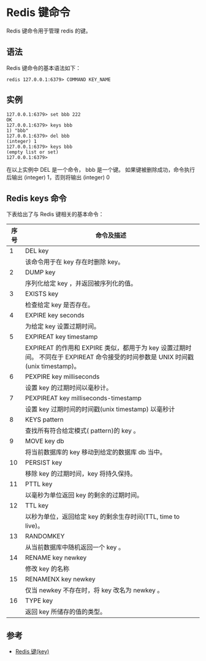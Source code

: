 # Redis 键命令

Redis 键命令用于管理 redis 的键。
## 语法
Redis 键命令的基本语法如下：
```
redis 127.0.0.1:6379> COMMAND KEY_NAME
```
## 实例
```
127.0.0.1:6379> set bbb 222
OK
127.0.0.1:6379> keys bbb
1) "bbb"
127.0.0.1:6379> del bbb
(integer) 1
127.0.0.1:6379> keys bbb
(empty list or set)
127.0.0.1:6379>

```

在以上实例中 DEL 是一个命令， bbb 是一个键。 如果键被删除成功，命令执行后输出 (integer) 1，否则将输出 (integer) 0

## Redis keys 命令

下表给出了与 Redis 键相关的基本命令：

|序号	|命令及描述|
| - | - |
|1	|DEL key|
||该命令用于在 key 存在时删除 key。|
|2|	DUMP key|
||序列化给定 key ，并返回被序列化的值。
|3	|EXISTS key|
||检查给定 key 是否存在。|
|4|	EXPIRE key seconds|
||为给定 key 设置过期时间。|
|5|	EXPIREAT key timestamp|
||EXPIREAT 的作用和 EXPIRE 类似，都用于为 key 设置过期时间。 不同在于 EXPIREAT 命令接受的时间参数是 UNIX 时间戳(unix timestamp)。|
|6	|PEXPIRE key milliseconds|
||设置 key 的过期时间以毫秒计。|
|7|	PEXPIREAT key milliseconds-timestamp|
||设置 key 过期时间的时间戳(unix timestamp) 以毫秒计|
|8|	KEYS pattern|
||查找所有符合给定模式( pattern)的 key 。|
|9	|MOVE key db|
||将当前数据库的 key 移动到给定的数据库 db 当中。|
|10|	PERSIST key|
||移除 key 的过期时间，key 将持久保持。|
|11|	PTTL key|
||以毫秒为单位返回 key 的剩余的过期时间。|
|12|	TTL key|
||以秒为单位，返回给定 key 的剩余生存时间(TTL, time to live)。|
|13|	RANDOMKEY|
||从当前数据库中随机返回一个 key 。|
|14|	RENAME key newkey|
||修改 key 的名称|
|15|	RENAMENX key newkey|
||仅当 newkey 不存在时，将 key 改名为 newkey 。|
|16|	TYPE key|
||返回 key 所储存的值的类型。|

## 参考

- [Redis 键(key)](http://www.runoob.com/redis/redis-keys.html)
